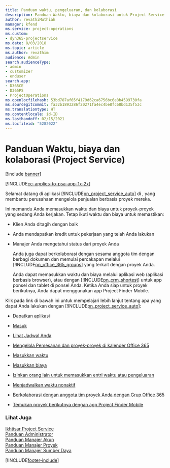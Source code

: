 ```yaml
---
title: Panduan waktu, pengeluaran, dan kolaborasi
description: Panduan Waktu, biaya dan kolaborasi untuk Project Service
author: revathiMuthiah
manager: kfend
ms.service: project-operations
ms.custom:
- dyn365-projectservice
ms.date: 8/03/2018
ms.topic: article
ms.author: revathim
audience: Admin
search.audienceType:
- admin
- customizer
- enduser
search.app:
- D365CE
- D365PS
- ProjectOperations
ms.openlocfilehash: 53bd787af65f4179d62ca6756bc6e8b4599730fa
ms.sourcegitcommit: fa32b1893286f20271fa4ec4be8fc68bd135f53c
ms.translationtype: HT
ms.contentlocale: id-ID
ms.lasthandoff: 02/15/2021
ms.locfileid: "5282022"
---
```

# <a name="time-expense-and-collaboration-guide-project-service"></a>Panduan Waktu, biaya dan kolaborasi (Project Service)

[!include [banner](../includes/psa-now-project-operations.md)]

[!INCLUDE[cc-applies-to-psa-app-1x-2x](../includes/cc-applies-to-psa-app-1x-2x.md)]

Selamat datang di aplikasi [!INCLUDE[pn_project_service_auto](../includes/pn-project-service-auto.md)] di , yang membantu perusahaan mengelola penjualan berbasis proyek mereka. 
  
 Ini memandu Anda memasukkan waktu dan biaya untuk proyek-proyek yang sedang Anda kerjakan. Tetap ikuti waktu dan biaya untuk memastikan:  
  
- Klien Anda ditagih dengan baik  
  
- Anda mendapatkan kredit untuk pekerjaan yang telah Anda lakukan  
  
- Manajer Anda mengetahui status dari proyek Anda  
  
  Anda juga dapat berkolaborasi dengan sesama anggota tim dengan berbagi dokumen dan memulai percakapan melalui [!INCLUDE[pn_office_365_groups](../includes/pn-office-365-groups.md)] yang terkait dengan proyek Anda.  
  
  Anda dapat memasukkan waktu dan biaya melalui aplikasi web (aplikasi berbasis browser), atau dengan [!INCLUDE[pn_crm_shortest](../includes/pn-crm-shortest.md)] untuk app ponsel dan tablet di ponsel Anda. Ketika Anda siap untuk proyek berikutnya, Anda dapat menggunakan app Project Finder Mobile.  
  
Klik pada link di bawah ini untuk mempelajari lebih lanjut tentang apa yang dapat Anda lakukan dengan [!INCLUDE[pn_project_service_auto](../includes/pn-project-service-auto.md)]:  
  
-   [Dapatkan aplikasi](../psa/get-apps.md)  
  
-   [Masuk](../psa/sign-in.md)  
  
-   [Lihat Jadwal Anda](../psa/view-schedule.md)  
  
-   [Mengelola Pemesanan dan proyek-proyek di kalender Office 365](../psa/manage-project-bookings-office-365-calendar.md)  
  
-   [Masukkan waktu](../psa/enter-time.md)  
  
-   [Masukkan biaya](../psa/enter-expenses.md)  
  
-   [Izinkan orang lain untuk memasukkan entri waktu atau pengeluaran](../psa/allow-someone-else-enter-time-entry-expense.md)  
  
-   [Menjadwalkan waktu nonaktif](../psa/schedule-time-off.md)  
  
-   [Berkolaborasi dengan anggota tim proyek Anda dengan Grup Office 365](../psa/collaborate-project-team-members-office-365-groups.md)  
  
-   [Temukan proyek berikutnya dengan app Project Finder Mobile](../psa/find-next-project-finder-mobile-app.md)  
  
### <a name="see-also"></a>Lihat Juga  
 [Ikhtisar Project Service](../psa/overview.md)   
 [Panduan Administrator](../psa/admin-guide.md)   
 [Panduan Manajer Akun](../psa/account-manager-guide.md)   
 [Panduan Manajer Proyek](../psa/project-manager-guide.md)   
 [Panduan Manajer Sumber Daya](../psa/resource-manager-guide.md)   


[!INCLUDE[footer-include](../includes/footer-banner.md)]